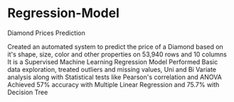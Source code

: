 # Regression-Model
Diamond Prices Prediction

Created an automated system to predict the price of a Diamond based on it's shape, size, color and other properties on 53,940 rows and 10 columns
It is a Supervised Machine Learning Regression Model
Performed Basic data exploration, treated outliers and missing values, Uni and Bi Variate analysis along with Statistical tests like Pearson's correlation and ANOVA
Achieved 57% accuracy with Multiple Linear Regression and 75.7% with Decision Tree
